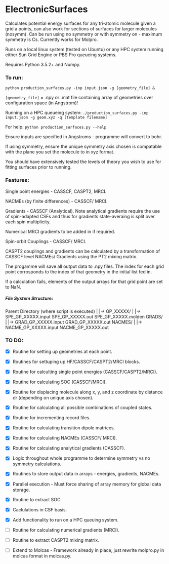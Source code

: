 # ElectronicSurfaces

Calculates potential energy surfaces for any tri-atomic molecule given a grid a points, can also work for sections of surfaces for larger molecules (nosymm).
Can be run using no symmetry or with symmetry on - maximum symmetry is Cs. 
Currently works for Molpro. 

Runs on a local linux system (tested on Ubuntu) or any HPC system running either Sun Grid Engine or PBS Pro queueing systems.

Requires Python 3.5.2+ and Numpy.

### To run:

`python production_surfaces.py -inp input.json -g [geometry_file] &`

`[geometry_file]` = .npy or .mat file containing array of geometries over configuration space (in Angstrom)! 

Running on a HPC queueing system: `./production_surfaces.py -inp input.json -g geom.xyz -q [template filename]` 

For help: `python production_surfaces.py --help`

Ensure inputs are specified in Angstroms - programme will convert to bohr.

If using symmetry, ensure the unique symmetry axis chosen is compatable with the plane you set the molecule to in xyz format. 

You should have extensively tested the levels of theory you wish to use for fitting surfaces prior to running.

### Features:

Single point energies - CASSCF, CASPT2, MRCI.

NACMEs (by finite differences) - CASSCF/ MRCI.

Gradients - CASSCF (Analytical). Note analytical gradients require the use of spin-adapted CSFs and thus for gradients state-averaing is split over each spin multiplicity.

Numerical MRCI gradients to be added in if required.

Spin-orbit Couplings - CASSCF/ MRCI.

CASPT2 couplings and gradients can be calculated by a transformation of CASSCF level NACMEs/ Gradients using the PT2 mixing matrix.

The progamme will save all output data to .npy files. The index for each grid point corrosponds to the index of that geometry in the initial list fed in.

If a calculation fails, elements of the output arrays for that grid point are set to NaN.

##### File System Structure:

Parent Directory (where script is executed)
    |
    |-> GP_XXXXX/
        |
        |-> SPE_GP_XXXXX.input
            SPE_GP_XXXXX.out
            SPE_GP_XXXXX.molden
            GRADS/
            |
            |-> GRAD_GP_XXXXX.input
                GRAD_GP_XXXXX.out
            NACMES/
            |
            |-> NACME_GP_XXXXX.input
                NACME_GP_XXXXX.out
            

### TO DO:

- [x] Routine for setting up geometries at each point.

- [x] Routines for settuping up HF/CASSCF/CASPT2/MRCI blocks.

- [x] Routine for calculting single point energies (CASSCF/CASPT2/MRCI). 

- [x] Routine for calculating SOC (CASSCF/MRCI).

- [x] Routine for displacing molecule along x, y, and z coordinate by distance dr (depending on unique axis chosen).

- [x] Routine for calculating all possible combinations of coupled states.

- [x] Routine for incrementing record files.

- [x] Routine for calculating transition dipole matrices.

- [x] Routine for calculating NACMEs (CASSCF/ MRCI).

- [x] Routine for calculating analytical gradients (CASSCF).

- [x] Logic throughout whole programme to determine symmetry vs no symmetry calculations.

- [x] Routines to store output data in arrays - energies, gradients, NACMEs.

- [x] Parallel execution - Must force sharing of array memory for global data storage.

- [x] Routine to extract SOC.

- [x] Caclulations in CSF basis.

- [x] Add functionality to run on a HPC queuing system.

- [ ] Routine for calculating numerical gradients (MRCI).

- [ ] Routine to extract CASPT2 mixing matrix.

- [ ] Extend to Molcas - Framework already in place, just rewrite molpro.py in molcas format in molcas.py. 
